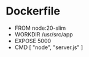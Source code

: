 # Dockerfile

- FROM node:20-slim
- WORKDIR /usr/src/app
- EXPOSE 5000
- CMD [ "node", "server.js" ]
